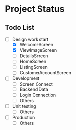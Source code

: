# Project Status

## Todo List

<!--
[x] work done
[ ] Work needed to be done
-->

- [ ] Design work start
  - [x] WelcomeScreen
  - [x] ViewImageScreen
  - [ ] DetailsScreen
  - [ ] HomeScreen
  - [ ] ListingScreen
  - [ ] CustomerAccountScreen
- [ ] Development
  - [ ] Screen Connect
  - [ ] Backend Data
  - [ ] Login Connection
  - [ ] Others
- [ ] Unit testing
  - [ ] Others
- [ ] Production
  - [ ] Others
